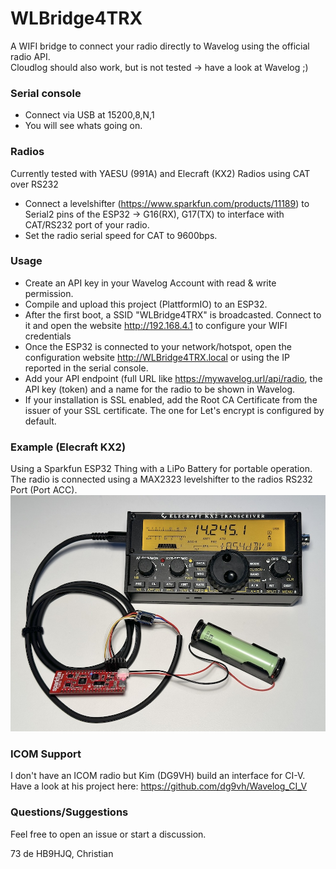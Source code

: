 # WLBridge4TRX
A WIFI bridge to connect your radio directly to Wavelog using the official radio API.\
Cloudlog should also work, but is not tested -> have a look at Wavelog ;)

### Serial console
- Connect via USB at 15200,8,N,1
- You will see whats going on.

### Radios
Currently tested with YAESU (991A) and Elecraft (KX2) Radios using CAT over RS232
- Connect a levelshifter (https://www.sparkfun.com/products/11189) to Serial2 pins of the ESP32 -> G16(RX), G17(TX) to interface with CAT/RS232 port of your radio.
- Set the radio serial speed for CAT to 9600bps.

### Usage
- Create an API key in your Wavelog Account with read & write permission.
- Compile and upload this project (PlattformIO) to an ESP32.
- After the first boot, a SSID "WLBridge4TRX" is broadcasted. Connect to it and open the website http://192.168.4.1 to configure your WIFI credentials
- Once the ESP32 is connected to your network/hotspot, open the configuration website http://WLBridge4TRX.local or using the IP reported in the serial console.
- Add your API endpoint (full URL like https://mywavelog.url/api/radio, the API key (token) and a name for the radio to be shown in Wavelog.
- If your installation is SSL enabled, add the Root CA Certificate from the issuer of your SSL certificate. The one for Let's encrypt is configured by default.

### Example (Elecraft KX2)
Using a Sparkfun ESP32 Thing with a LiPo Battery for portable operation. The radio is connected using a MAX2323 levelshifter to the radios RS232 Port (Port ACC).
![Elecraft KX2 Example](https://github.com/zone11/WLBridge4TRX/blob/main/misc/ESP32Thing-KX2.jpg)

### ICOM Support
I don't have an ICOM radio but Kim (DG9VH) build an interface for CI-V. Have a look at his project here: https://github.com/dg9vh/Wavelog_CI_V

### Questions/Suggestions
Feel free to open an issue or start a discussion.

73 de HB9HJQ, Christian
